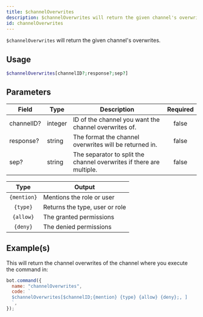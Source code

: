 ```yaml
---
title: $channelOverwrites
description: $channelOverwrites will return the given channel's overwrites.
id: channelOverwrites
---
```


`$channelOverwrites` will return the given channel's overwrites.

## Usage

```php
$channelOverwrites[channelID?;response?;sep?]
```

## Parameters

| Field      | Type    | Description                                                          | Required |
| ---------- | ------- | -------------------------------------------------------------------- | :------: |
| channelID? | integer | ID of the channel you want the channel overwrites of.                |  false   |
| response?  | string  | The format the channel overwrites will be returned in.               |  false   |
| sep?       | string  | The separator to split the channel overwrites if there are multiple. |  false   |

|    Type     | Output                         |
| :---------: | ------------------------------ |
| `{mention}` | Mentions the role or user      |
|  `{type}`   | Returns the type, user or role |
|  `{allow}`  | The granted permissions        |
|  `{deny}`   | The denied permissions         |

## Example(s)

This will return the channel overwrites of the channel where you execute the command in:

```javascript
bot.command({
  name: "channelOverwrites",
  code: `
  $channelOverwrites[$channelID;{mention} {type} {allow} {deny};, ]
  `,
});
```

